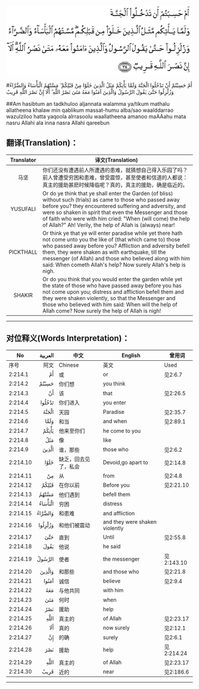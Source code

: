 ![002:214](images/002_214.gif)

#أَمْ حَسِبْتُمْ أَنْ تَدْخُلُوا الْجَنَّةَ وَلَمَّا يَأْتِكُمْ مَثَلُ الَّذِينَ خَلَوْا مِنْ قَبْلِكُمْ ۖ مَسَّتْهُمُ الْبَأْسَاءُ وَالضَّرَّاءُ وَزُلْزِلُوا حَتَّىٰ يَقُولَ الرَّسُولُ وَالَّذِينَ آمَنُوا مَعَهُ مَتَىٰ نَصْرُ اللَّهِ ۗ أَلَا إِنَّ نَصْرَ اللَّهِ قَرِيبٌ 

##Am hasibtum an tadkhuloo aljannata walamma ya/tikum mathalu allatheena khalaw min qablikum massat-humu alba/sao waalddarrao wazulziloo hatta yaqoola alrrasoolu waallatheena amanoo maAAahu mata nasru Allahi ala inna nasra Allahi qareebun 

## 翻译(Translation)：

| Translator | 译文(Translation)                                            |
| :--------: | ------------------------------------------------------------ |
|    马坚    | 你们还没有遭遇前人所遭遇的患难，就猜想自己得入乐园了吗？前人曾遭受穷困和患难，曾受震惊，甚至使者和信道的人都说：真主的援助甚麽时候降临呢？真的，真主的援助，确是临近的。 |
|  YUSUFALI  | Or do ye think that ye shall enter the Garden (of bliss) without such (trials) as came to those who passed away before you? they encountered suffering and adversity, and were so shaken in spirit that even the Messenger and those of faith who were with him cried: "When (will come) the help of Allah?" Ah! Verily, the help of Allah is (always) near! |
| PICKTHALL  | Or think ye that ye will enter paradise while yet there hath not come unto you the like of (that which came to) those who passed away before you? Affliction and adversity befell them, they were shaken as with earthquake, till the messenger (of Allah) and those who believed along with him said: When cometh Allah's help? Now surely Allah's help is nigh. |
|   SHAKIR   | Or do you think that you would enter the garden while yet the state of those who have passed away before you has not come upon you; distress and affliction befell them and they were shaken violently, so that the Messenger and those who believed with him said: When will the help of Allah come? Now surely the help of Allah is nigh! |

---

## 对位释义(Words Interpretation)：

| No   | العربية | 中文    | English | 曾用词 |
| ---- | ------: | ------- | ------- | ------ |
| 序号 |    阿文 | Chinese | 英文    | Used   |
| 2:214.1  | أَمْ      | 或                   | or                             | 见2:6.7    |
| 2:214.2  | حَسِبْتُمْ   | 你们想               | you think                      |            |
| 2:214.3  | أَنْ      | 该                   | that                           | 见2:26.5   |
| 2:214.4  | تَدْخُلُوا  | 你们进入             | you enter                      |            |
| 2:214.5  | الْجَنَّةَ   | 天园                 | Paradise                       | 见2:35.7   |
| 2:214.6  | وَلَمَّا    | 和当                 | and when                       | 见2:89.1   |
| 2:214.7  | يَأْتِكُمْ   | 他来至你们           | he come to you                 |            |
| 2:214.8  | مَثَلُ     | 像                   | like                           |            |
| 2:214.9  | الَّذِينَ   | 谁，那些             | those who                      | 见2:6.2    |
| 2:214.10 | خَلَوْا    | 缺乏，回去见了，私会 | Devoid,go apart to             | 见2:14.8   |
| 2:214.11 | مِنْ      | 从                   | from                           | 见2:4.8    |
| 2:214.12 | قَبْلِكُمْ   | 在你以前             | Before you                     | 见2:21.10  |
| 2:214.13 | مَسَّتْهُمُ   | 他们遇到             | befell them                    |            |
| 2:214.14 | الْبَأْسَاءُ | 穷困                 | distress                       |            |
| 2:214.15 | وَالضَّرَّاءُ | 和患难               | and affliction                 |            |
| 2:214.16 | وَزُلْزِلُوا | 和他们被震动         | and they were shaken violently |            |
| 2:214.17 | حَتَّىٰ     | 直到                 | Until                          | 见2:55.8   |
| 2:214.18 | يَقُولَ    | 他说                 | he said                        |            |
| 2:214.19 | الرَّسُولُ  | 使者                 | the messenger                  | 见2:143.10 |
| 2:214.20 | وَالَّذِينَ  | 和那些               | and those who                  | 见2:21.8   |
| 2:214.21 | آمَنُوا   | 诚信                 | believe                        | 见2:9.4    |
| 2:214.22 | مَعَهُ     | 与他共同             | with him                       |            |
| 2:214.23 | مَتَىٰ     | 何时                 | when                           |            |
| 2:214.24 | نَصْرُ     | 援助                 | help                           |            |
| 2:214.25 |    اللَّهِ | 真主的               | of Allah                       | 见2:23.17  |
| 2:214.26 | أَلَا     | 真的                 | now surely                     | 见2:12.1   |
| 2:214.27 | إِنَّ      | 的确                 | surely                         | 见2:6.1    |
| 2:214.28 | نَصْرَ     | 援助                 | help                           | 见2:214.24 |
| 2:214.29 |    اللَّهِ | 真主的               | of Allah                       | 见2:23.17  |
| 2:214.30 | قَرِيبٌ    | 近的                 | near                           | 见2:186.6  |

---

